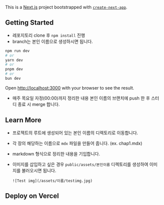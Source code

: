This is a [Next.js](https://nextjs.org/) project bootstrapped with [`create-next-app`](https://github.com/vercel/next.js/tree/canary/packages/create-next-app).

## Getting Started

- 레포지토리 clone 후 `npm install` 진행
- branch는 본인 이름으로 생성하시면 됩니다.

```bash
npm run dev
# or
yarn dev
# or
pnpm dev
# or
bun dev
```

Open [http://localhost:3000](http://localhost:3000) with your browser to see the result.

- 매주 목요일 자정(00:00)까지 정리한 내용 본인 이름의 브랜치에 push 한 후 스터디 종료 시 merge 합니다.

## Learn More

- 프로젝트의 루트에 생성되어 있는 본인 이름의 디렉토리로 이동합니다.
- 각 장의 해당하는 이름으로 `mdx` 파일을 만들어 줍니다. (ex. chap1.mdx)
- markdown 형식으로 정리한 내용을 기입합니다.
- 이미지를 삽입하고 싶은 경우 `public/assets/본인이름` 디렉토리를 생성하여 이미지를 불러오시면 됩니다.

  ```
  ![Test img](/assets/이름/testimg.jpg)
  ```

## Deploy on Vercel
